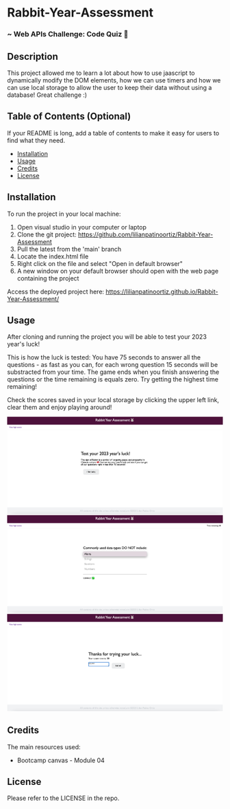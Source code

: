 # Rabbit-Year-Assessment

### ~ Web APIs Challenge: Code Quiz 📝

## Description

This project allowed me to learn a lot about how to use jaascript to dynamically modify the DOM elements, how we can use timers and how we can use local storage to allow the user to keep their data without using a database! Great challenge :)

## Table of Contents (Optional)

If your README is long, add a table of contents to make it easy for users to find what they need.

- [Installation](#installation)
- [Usage](#usage)
- [Credits](#credits)
- [License](#license)

## Installation

To run the project in your local machine:

1. Open visual studio in your computer or laptop
2. Clone the git project: https://github.com/lilianpatinoortiz/Rabbit-Year-Assessment
3. Pull the latest from the 'main' branch
4. Locate the index.html file
5. Right click on the file and select "Open in default browser"
6. A new window on your default browser should open with the web page containing the project

Access the deployed project here: https://lilianpatinoortiz.github.io/Rabbit-Year-Assessment/


## Usage

After cloning and running the project you will be able to test your 2023 year's luck!

This is how the luck is tested: You have 75 seconds to answer all the questions - as fast as you can, for each wrong question 15 seconds will be substracted from your time. 
The game ends when you finish answering the questions or the time remaining is equals zero. Try getting the highest time remaining!

Check the scores saved in your local storage by clicking the upper left link, clear them and enjoy playing around!

![Initial screen](assets/img/1.png)
![Question screen](assets/img/2.png)
![MyScore screen](assets/img/3.png)

## Credits

The main resources used:

- Bootcamp canvas - Module 04

## License

Please refer to the LICENSE in the repo.

